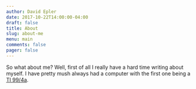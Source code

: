 ```yaml
---
author: David Epler
date: 2017-10-22T14:00:00-04:00
draft: false
title: About
slug: about-me
menu: main
comments: false
pager: false
---
```


So what about me? Well, first of all I really have a hard time writing about myself. I have pretty mush always had a computer with the first one being a [TI 99/4a](http://www.99er.net/).
